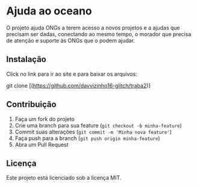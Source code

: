 # Ajuda ao oceano

O projeto ajuda ONGs a terem acesso a novos projetos e a ajudas que precisam ser dadas, conectando ao mesmo tempo, o morador
que precisa de atenção e suporte às ONGs que o podem ajudar.
## Instalação

Click no link para ir ao site e para baixar os arquivos:

git clone [(https://github.com/davvizinho16-glitch/traba2)]
## Contribuição

1. Faça um fork do projeto
2. Crie uma branch para sua feature (`git checkout -b minha-feature`)
3. Commit suas alterações (`git commit -m 'Minha nova feature'`)
4. Faça push para a branch (`git push origin minha-feature`)
5. Abra um Pull Request

## Licença

Este projeto está licenciado sob a licença MIT.
